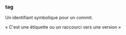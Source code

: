### tag

Un identifiant symbolique pour un commit. 

« C'est une étiquette ou un raccourci vers une version »
